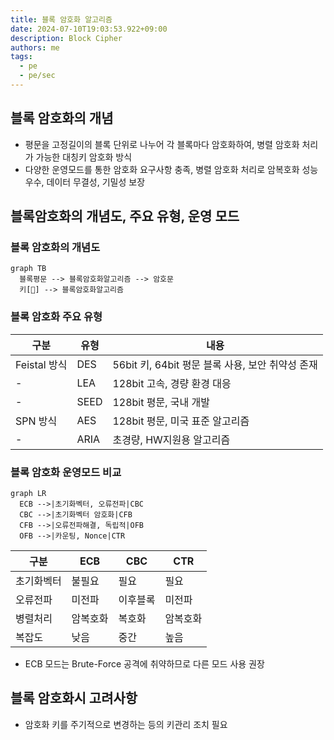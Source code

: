 ```yaml
---
title: 블록 암호화 알고리즘
date: 2024-07-10T19:03:53.922+09:00
description: Block Cipher
authors: me
tags: 
  - pe
  - pe/sec 
---
```


## 블록 암호화의 개념

- 평문을 고정길이의 블록 단위로 나누어 각 블록마다 암호화하여, 병렬 암호화 처리가 가능한 대칭키 암호화 방식
- 다양한 운영모드를 통한 암호화 요구사항 충족, 병렬 암호화 처리로 암복호화 성능 우수, 데이터 무결성, 기밀성 보장

## 블록암호화의 개념도, 주요 유형, 운영 모드

### 블록 암호화의 개념도

```mermaid
graph TB
  블록평문 --> 블록암호화알고리즘 --> 암호문
  키[🔑] --> 블록암호화알고리즘
```

### 블록 암호화 주요 유형

| 구분 | 유형 | 내용 |
| --- | --- | --- |
| Feistal 방식 | DES | 56bit 키, 64bit 평문 블록 사용, 보안 취약성 존재 |
| - | LEA | 128bit 고속, 경량 환경 대응 |
| - | SEED | 128bit 평문, 국내 개발 |
| SPN 방식 | AES | 128bit 평문, 미국 표준 알고리즘 |
| - | ARIA | 초경량, HW지원용 알고리즘 |

### 블록 암호화 운영모드 비교

```mermaid
graph LR
  ECB -->|초기화벡터, 오류전파|CBC
  CBC -->|초기화벡터 암호화|CFB
  CFB -->|오류전파해결, 독립적|OFB
  OFB -->|카운팅, Nonce|CTR
```

| 구분 | ECB | CBC | CTR |
| --- | --- | --- | --- |
| 초기화벡터 | 불필요 | 필요 | 필요 |
| 오류전파 | 미전파 | 이후블록 | 미전파 |
| 병렬처리 | 암복호화 | 복호화 | 암복호화 |
| 복잡도 | 낮음 | 중간 | 높음 |

- ECB 모드는 Brute-Force 공격에 취약하므로 다른 모드 사용 권장

## 블록 암호화시 고려사항

- 암호화 키를 주기적으로 변경하는 등의 키관리 조치 필요
